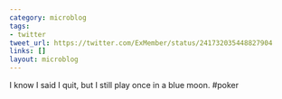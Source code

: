 ```yaml
---
category: microblog
tags:
- twitter
tweet_url: https://twitter.com/ExMember/status/241732035448827904
links: []
layout: microblog
---
```

I know I said I quit, but I still play once in a blue moon. #poker
